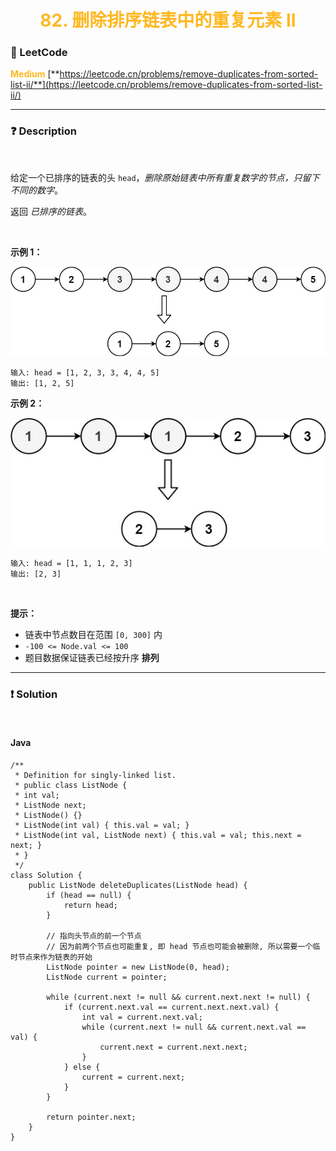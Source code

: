 <h1 style="text-align: center;"> <span style="color: #FFB822;">82. 删除排序链表中的重复元素 II</span> </h1>

### 🚀 LeetCode

<base target="_blank">

<span style="color: #FFB822;">**Medium**</span> [**https://leetcode.cn/problems/remove-duplicates-from-sorted-list-ii/**](https://leetcode.cn/problems/remove-duplicates-from-sorted-list-ii/)

---

### ❓ Description

<br/>

给定一个已排序的链表的头 `head`，*删除原始链表中所有重复数字的节点，只留下不同的数字*。

返回 *已排序的链表*。

<br/>

**示例 1：**

<img src="../../public/0082/linked-list-1.jpg" alt="linked-list-1.jpg"/>

```
输入: head = [1, 2, 3, 3, 4, 4, 5]
输出: [1, 2, 5]
```

**示例 2：**

<img src="../../public/0082/linked-list-2.jpg" alt="linked-list-2.jpg"/>

```
输入: head = [1, 1, 1, 2, 3]
输出: [2, 3]
```

<br/>

**提示：**

* 链表中节点数目在范围 `[0, 300]` 内
* `-100 <= Node.val <= 100`
* 题目数据保证链表已经按升序 **排列**

---

### ❗ Solution

<br/>

#### Java

```
/**
 * Definition for singly-linked list.
 * public class ListNode {
 * int val;
 * ListNode next;
 * ListNode() {}
 * ListNode(int val) { this.val = val; }
 * ListNode(int val, ListNode next) { this.val = val; this.next = next; }
 * }
 */
class Solution {
    public ListNode deleteDuplicates(ListNode head) {
        if (head == null) {
            return head;
        }

        // 指向头节点的前一个节点
        // 因为前两个节点也可能重复, 即 head 节点也可能会被删除, 所以需要一个临时节点来作为链表的开始
        ListNode pointer = new ListNode(0, head);
        ListNode current = pointer;

        while (current.next != null && current.next.next != null) {
            if (current.next.val == current.next.next.val) {
                int val = current.next.val;
                while (current.next != null && current.next.val == val) {
                    current.next = current.next.next;
                }
            } else {
                current = current.next;
            }
        }

        return pointer.next;
    }
}
```

